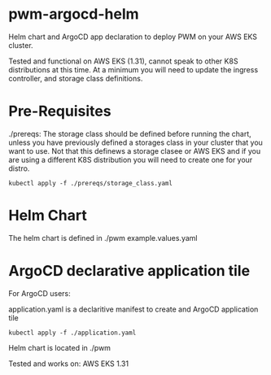 # pwm-argocd-helm
Helm chart and ArgoCD app declaration to deploy PWM on your AWS EKS cluster.

Tested and functional on AWS EKS (1.31), cannot speak to other K8S distributions at this time.  At a minimum you will need to update the ingress controller, and storage class definitions.   




# Pre-Requisites
./prereqs: 
The storage class should be defined before running the chart, unless you have previously defined a storages class in your cluster that you want to use.  Not that this definews a storage clasee or AWS EKS and if you are using a different K8S distribution you will need to create one for your distro.

    kubectl apply -f ./prereqs/storage_class.yaml

# Helm Chart
The helm chart is defined in ./pwm 
example.values.yaml 

# ArgoCD declarative application tile
For ArgoCD users: 

application.yaml is a declaritive manifest to create and ArgoCD application tile

    kubectl apply -f ./application.yaml

Helm chart is located in ./pwm  

Tested and works on:
AWS EKS 1.31 
